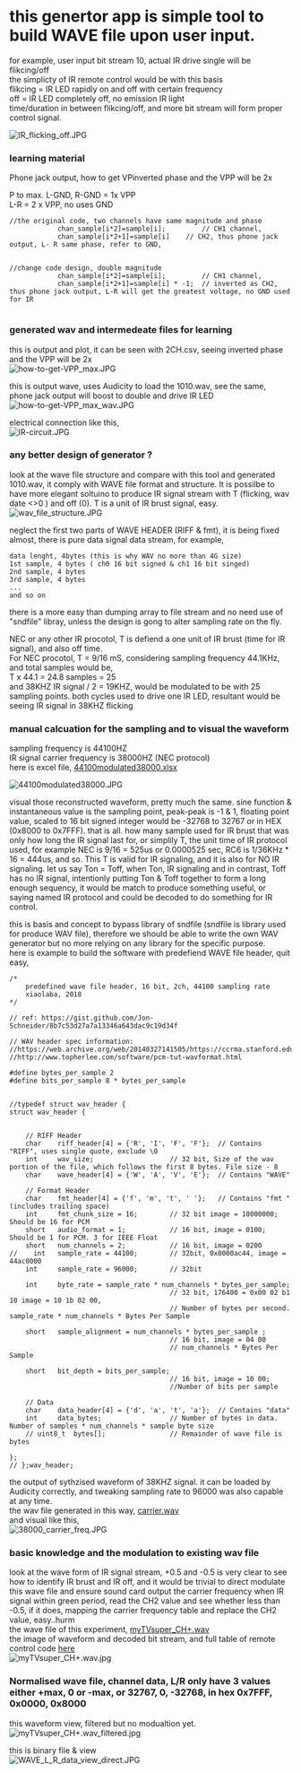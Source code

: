 # this genertor app is simple tool to build WAVE file upon user input.  
for example, user input bit stream 10, actual IR drive single will be flikcing/off  
the simplicty of IR remote control would be with this basis  
flikcing = IR LED rapidly on and off with certain frequency  
off = IR LED completely off, no emission IR light  
time/duration in between flikcing/off, and more bit stream will form proper control signal.  

![IR_flicking_off.JPG](IR_flicking_off.JPG)  




### learning material  
Phone jack output, how to get VPinverted phase and the VPP will be 2x

P to max. 
L-GND, R-GND = 1x VPP  
L-R = 2 x VPP, no uses GND

```
//the original code, two channels have same magnitude and phase
            chan_sample[i*2]=sample[i];			// CH1 channel,	
            chan_sample[i*2+1]=sample[i]  	// CH2, thus phone jack output, L- R same phase, refer to GND, 


//change code design, double magnitude
            chan_sample[i*2]=sample[i];			// CH1 channel,	
            chan_sample[i*2+1]=sample[i] * -1; 	// inverted as CH2, thus phone jack output, L-R will get the greatest voltage, no GND used for IR
			
```

### generated wav and intermedeate files for learning  
this is output and plot, it can be seen with 2CH.csv, seeing inverted phase and the VPP will be 2x  
![how-to-get-VPP_max.JPG](how-to-get-VPP_max.JPG)  

this is output wave, uses Audicity to load the 1010.wav, see the same,  
phone jack output will boost to double and drive IR LED  
![how-to-get-VPP_max_wav.JPG](how-to-get-VPP_max_wav.JPG)  

electrical connection like this,  
![IR-circuit.JPG](IR-circuit.JPG)  




### any better design of generator ?
look at the wave file structure and compare with this tool and generated 1010.wav, it comply with WAVE file format and structure. It is possilbe to have more elegant soltuino to produce IR signal stream with T (flicking, wav date <>0 ) and off (0). T is a unit of IR brust signal, easy.
![wav_file_structure.JPG](wav_file_structure.JPG)

neglect the first two parts of WAVE HEADER (RIFF & fmt), it is being fixed almost, there is pure data signal data stream, for example,
```
data lenght, 4bytes (this is why WAV no more than 4G size)  
1st sample, 4 bytes ( ch0 16 bit signed & ch1 16 bit singed)  
2nd sample, 4 bytes  
3rd sample, 4 bytes  
...  
and so on  
```

there is a more easy than dumping array to file stream and no need use of "sndfile" libray, unless the design is gong to alter sampling rate on the fly.  

NEC or any other IR procotol, T is defiend a one unit of IR brust (time for IR signal), and also off time.  
For NEC procotol, T = 9/16 mS, considering sampling frequency 44.1KHz, and total samples would be,  
T x 44.1 = 24.8 samples = 25  
and 38KHZ IR signal / 2 = 19KHZ, would be modulated to be with 25 sampling points. both cycles used to drive one IR LED, resultant would be seeing IR signal in 38KHZ flicking  



### manual calcuation for the sampling and to visual the waveform  
sampling frequency is 44100HZ  
IR signal carrier frequency is 38000HZ (NEC protocol)  
here is excel file, [44100modulated38000.xlsx](44100modulated38000.xlsx)  

![44100modulated38000.JPG](44100modulated38000.JPG)

visual those reconstructed waveform, pretty much the same. sine function & instantaneous value is the sampling point, peak-peak is -1 & 1, floating point value, scaled to 16 bit signed integer would be -32768 to 32767 or in HEX (0x8000 to 0x7FFF). that is all. how many sample used for IR brust that was only how long the IR signal last for, or simplily T, the unit time of IR protocol used, for example NEC is 9/16 = 525us or 0.0000525 sec, RC6 is 1/36KHz * 16 = 444us, and so. This T is valid for IR signaling, and it is also for NO IR signaling. let us say Ton = Toff, when Ton, IR signaling and in contrast, Toff has no IR signal, intentionly putting Ton & Toff together to form a long enough sequency, it would be match to produce something useful, or saying named IR protocol and could be decoded to do something for IR control.

this is basis and concept to bypass library of sndfile (sndfile is library used for produce WAV file), therefore we should be able to write the own WAV generator but no more relying on any library for the specific purpose.  
here is example to build the software with predefiend WAVE file header, quit easy,  

```
/*
	predefined wave file header, 16 bit, 2ch, 44100 sampling rate
	xiaolaba, 2018
*/

// ref: https://gist.github.com/Jon-Schneider/8b7c53d27a7a13346a643dac9c19d34f

// WAV header spec information:
//https://web.archive.org/web/20140327141505/https://ccrma.stanford.edu/courses/422/projects/WaveFormat/
//http://www.topherlee.com/software/pcm-tut-wavformat.html

#define bytes_per_sample 2
#define bits_per_sample 8 * bytes_per_sample


//typedef struct wav_header {
struct wav_header {


    // RIFF Header
    char	riff_header[4] = {'R', 'I', 'F', 'F'};	// Contains "RIFF", uses single quote, exclude \0
    int		wav_size; 					// 32 bit, Size of the wav portion of the file, which follows the first 8 bytes. File size - 8
	char 	wave_header[4] = {'W', 'A', 'V', 'E'}; 	// Contains "WAVE"
    
    // Format Header
    char 	fmt_header[4] = {'f', 'm', 't', ' '}; 	// Contains "fmt " (includes trailing space)
    int 	fmt_chunk_size = 16; 		// 32 bit image = 10000000;  Should be 16 for PCM
    short 	audio_format = 1; 			// 16 bit, image = 0100; Should be 1 for PCM. 3 for IEEE Float
    short 	num_channels = 2;			// 16 bit, image = 0200
//    int 	sample_rate = 44100;		// 32bit, 0x0000ac44, image = 44ac0000
    int 	sample_rate = 96000;		// 32bit

    int 	byte_rate = sample_rate * num_channels * bytes_per_sample; 
										// 32 bit, 176400 = 0x00 02 b1 10 image = 10 1b 02 00, 
										// Number of bytes per second. sample_rate * num_channels * Bytes Per Sample

    short 	sample_alignment = num_channels * bytes_per_sample ;
										// 16 bit, image = 04 00
										// num_channels * Bytes Per Sample

    short 	bit_depth = bits_per_sample;
										// 16 bit, image = 10 00; 
										//Number of bits per sample
    
    // Data
    char 	data_header[4] = {'d', 'a', 't', 'a'};	// Contains "data"
    int 	data_bytes; 				// Number of bytes in data. Number of samples * num_channels * sample byte size
    // uint8_t 	bytes[]; 				// Remainder of wave file is bytes
	
};
// };wav_header;
```


the output of sythzised waveform of 38KHZ signal. it can be loaded by Audicity correctly, and tweaking sampling rate to 96000 was also capable at any time.  
the wav file generated in this way, [carrier.wav](carrier.wav)  
and visual like this,  
![38000_carrier_freq.JPG](38000_carrier_freq.JPG)


### basic knowledge and the modulation to existing wav file
look at the wave form of IR signal stream, +0.5 and -0.5 is very clear to see how to identify IR brust and IR off, and it would be trivial to direct modulate this wave file and ensure sound card output the carrier frequency when IR signal within green period, read the CH2 value and see whether less than -0.5, if it does, mapping the carrier frequency table and replace the CH2 value, easy..hurm  
the wave file of this experiment, [myTVsuper_CH+.wav](myTVsuper_CH+.wav)  
the image of waveform and decoded bit stream, and full table of remote control code [here](https://github.com/xiaolaba/IR-remote-control-code/tree/master/OTT/myTV_Super)   
![myTVsuper_CH+.wav.jpg](myTVsuper_CH+.wav.jpg)

### Normalised wave file, channel data, L/R only have 3 values either +max, 0 or -max, or 32767, 0, -32768, in hex 0x7FFF, 0x0000, 0x8000  
this waveform view, filtered but no modualtion yet. 
![myTVsuper_CH+.wav_filtered.jpg](myTVsuper_CH+.wav_filtered.jpg)

this is binary file & view  
![WAVE_L_R_data_view_direct.JPG](WAVE_L_R_data_view_direct.JPG)

